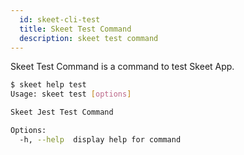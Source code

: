 ```yaml
---
  id: skeet-cli-test
  title: Skeet Test Command
  description: skeet test command
---
```


Skeet Test Command is a command to test Skeet App.

```bash
$ skeet help test
Usage: skeet test [options]

Skeet Jest Test Command

Options:
  -h, --help  display help for command
```
